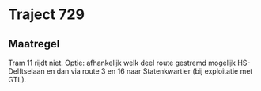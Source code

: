 # Traject 729
## Maatregel
Tram 11 rijdt niet.
Optie: afhankelijk welk deel route gestremd mogelijk HS-Delftselaan en dan via route 3 en 16 naar Statenkwartier (bij exploitatie met GTL).
